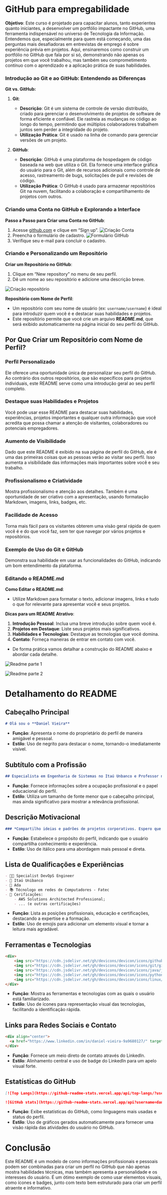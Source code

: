 
# **GitHub para empregabilidade**

**Objetivo**: Este curso é projetado para capacitar alunos, tanto experientes quanto iniciantes, a desenvolver um portfólio impactante no GitHub, uma ferramenta indispensável no universo de Tecnologia da Informação. Entendemos que, especialmente para quem está começando, uma das perguntas mais desafiadoras em entrevistas de emprego é sobre experiência prévia em projetos. Aqui, ensinaremos como construir um portfólio no GitHub que fala por si só, demonstrando não apenas os projetos em que você trabalhou, mas também seu comprometimento contínuo com o aprendizado e a aplicação prática de suas habilidades.

### Introdução ao Git e ao GitHub: Entendendo as Diferenças

**Git vs. GitHub:**

1. **Git**:
   - **Descrição**: Git é um sistema de controle de versão distribuído, criado para gerenciar o desenvolvimento de projetos de software de forma eficiente e confiável. Ele rastreia as mudanças no código ao longo do tempo, permitindo que múltiplos colaboradores trabalhem juntos sem perder a integridade do projeto.
   - **Utilização Prática**: Git é usado na linha de comando para gerenciar versões de um projeto.

2. **GitHub**:
   - **Descrição**: GitHub é uma plataforma de hospedagem de código baseada na web que utiliza o Git. Ela fornece uma interface gráfica do usuário para o Git, além de recursos adicionais como controle de acesso, rastreamento de bugs, solicitações de pull e revisões de código.
   - **Utilização Prática**: O GitHub é usado para armazenar repositórios Git na nuvem, facilitando a colaboração e compartilhamento de projetos com outros.

### Criando uma Conta no GitHub e Explorando a Interface

**Passo a Passo para Criar uma Conta no GitHub**:
1. Acesse [github.com](https://github.com) e clique em “Sign up”.
![Criação Conta](criar-conta-github.JPG)
2. Preencha o formulário de cadastro.
![Formulário GitHub](formulario-github.JPG)
3. Verifique seu e-mail para concluir o cadastro.

### Criando e Personalizando um Repositório

**Criar um Repositório no GitHub**:
1. Clique em “New repository” no menu de seu perfil.
2. Dê um nome ao seu repositório e adicione uma descrição breve.

![Criação repositório](criar-repositorio-github.JPG)

**Repositório com Nome de Perfil**: 
- Um repositório com seu nome de usuário (ex: `username/username`) é ideal para introduzir quem você é e destacar suas habilidades e projetos.
- Este repositório permite que você crie um arquivo **README.md**, que será exibido automaticamente na página inicial do seu perfil do GitHub.

## Por Que Criar um Repositório com Nome de Perfil?

### Perfil Personalizado
   Ele oferece uma oportunidade única de personalizar seu perfil do GitHub. Ao contrário dos outros repositórios, que são específicos para projetos individuais, este README serve como uma introdução geral ao seu perfil completo.

### Destaque suas Habilidades e Projetos
Você pode usar esse README para destacar suas habilidades, experiências, projetos importantes e qualquer outra informação que você acredita que possa chamar a atenção de visitantes, colaboradores ou potenciais empregadores.

### Aumento de Visibilidade
Dado que este README é exibido na sua página de perfil do GitHub, ele é uma das primeiras coisas que as pessoas verão ao visitar seu perfil. Isso aumenta a visibilidade das informações mais importantes sobre você e seu trabalho.

### Profissionalismo e Criatividade
Mostra profissionalismo e atenção aos detalhes. Também é uma oportunidade de ser criativo com a apresentação, usando formatação Markdown, imagens, links, badges, etc.

### Facilidade de Acesso
Torna mais fácil para os visitantes obterem uma visão geral rápida de quem você é e do que você faz, sem ter que navegar por vários projetos e repositórios.

### Exemplo de Uso do Git e GitHub
Demonstra sua habilidade em usar as funcionalidades do GitHub, indicando um bom entendimento da plataforma.

### Editando o README.md

**Como Editar o README.md**:
- Utilize Markdown para formatar o texto, adicionar imagens, links e tudo o que for relevante para apresentar você e seus projetos.

**Dicas para um README Atrativo**:
1. **Introdução Pessoal**: Inclua uma breve introdução sobre quem você é.
2. **Projetos em Destaque**: Liste seus projetos mais significativos.
3. **Habilidades e Tecnologias**: Destaque as tecnologias que você domina.
4. **Contato**: Forneça maneiras de entrar em contato com você.


- De forma prática vamos detalhar a construção do README abaixo e abordar cada detalhe.

![Readme parte 1](readme-github-parte-1.JPG)

![Readme parte 2](readme-github-parte-2.JPG)


# Detalhamento do README

## Cabeçalho Principal
```markdown
# Olá sou o **Daniel Vieira**
```
- **Função**: Apresenta o nome do proprietário do perfil de maneira amigável e pessoal.
- **Estilo**: Uso de negrito para destacar o nome, tornando-o imediatamente visível.

## Subtítulo com a Profissão
```markdown
## Especialista em Engenharia de Sistemas no Itaú Unbanco e Professor na Ada 
```
- **Função**: Fornece informações sobre a ocupação profissional e o papel educacional do perfil.
- **Estilo**: Utiliza um tamanho de fonte menor que o cabeçalho principal, mas ainda significativo para mostrar a relevância profissional.

## Descrição Motivacional
```markdown
### *Compartilho ideias e padrões de projetos corporativos. Espero que este perfil possa te ajudar!*
```
- **Função**: Estabelece o propósito do perfil, indicando que o usuário compartilha conhecimento e experiência.
- **Estilo**: Uso de itálico para uma abordagem mais pessoal e direta.

## Lista de Qualificações e Experiências
```markdown
- 👨‍💻 Specialist DevOpS Engineer
- 🏦 Itaú Unibanco
- 🏫 Ada
- 📚 Técnologo em redes de Computadores - Fatec
- 📃 Cerificações:
    - AWS Solutions Architected Professional;
    - ... (e outras certificações)
```
- **Função**: Lista as posições profissionais, educação e certificações, destacando a expertise e a formação.
- **Estilo**: Uso de emojis para adicionar um elemento visual e tornar a leitura mais agradável.

## Ferramentas e Tecnologias
```html
<div>
    <img src="https://cdn.jsdelivr.net/gh/devicons/devicon/icons/github/github-original.svg" width="40" height="40"/>
    <img src="https://cdn.jsdelivr.net/gh/devicons/devicon/icons/git/git-original.svg" width="40" height="40"/>
    <img src="https://cdn.jsdelivr.net/gh/devicons/devicon/icons/java/java-original.svg" width="40" height="40"/>
    <img src="https://cdn.jsdelivr.net/gh/devicons/devicon/icons/python/python-original.svg" width="40" height="40"/>
    <img src="https://cdn.jsdelivr.net/gh/devicons/devicon/icons/linux/linux-original.svg" width="40" height="40"/>
</div>
```
- **Função**: Mostra as ferramentas e tecnologias com as quais o usuário está familiarizado.
- **Estilo**: Uso de ícones para representação visual das tecnologias, facilitando a identificação rápida.

## Links para Redes Sociais e Contato
```html
<div align="center"> 
  <a href="https://www.linkedin.com/in/daniel-vieira-9a9680127/" target="_blank"><img src="..." target="_blank"></a> 
</div>
```
- **Função**: Fornece um meio direto de contato através do LinkedIn.
- **Estilo**: Alinhamento central e uso de badge do LinkedIn para um apelo visual forte.

## Estatísticas do GitHub
```markdown
[![Top Langs](https://github-readme-stats.vercel.app/api/top-langs/?username=danielgundim)](https://github.com/danielgundim/github-readme-stats)

![GitHub stats](https://github-readme-stats.vercel.app/api?username=danielgundim&show_icons=true)  
```
- **Função**: Exibe estatísticas do GitHub, como linguagens mais usadas e status do perfil.
- **Estilo**: Uso de gráficos gerados automaticamente para fornecer uma visão rápida das atividades do usuário no GitHub.

# Conclusão

Este README é um modelo de como informações profissionais e pessoais podem ser combinadas para criar um perfil no GitHub que não apenas mostra habilidades técnicas, mas também apresenta a personalidade e os interesses do usuário. É um ótimo exemplo de como usar elementos visuais, como ícones e badges, junto com texto bem estruturado para criar um perfil atraente e informativo.
